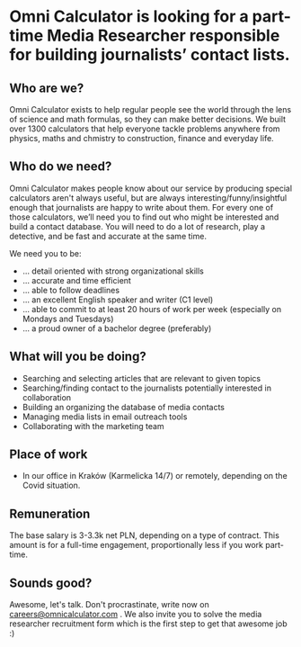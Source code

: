 

# Omni Calculator is looking for a part-time Media Researcher responsible for building journalists’ contact lists.

## Who are we?

Omni Calculator exists to help regular people see the world through the lens of science and math formulas, so they can make better decisions. We built over 1300 calculators that help everyone tackle problems anywhere from physics, maths and chmistry to construction, finance and everyday life.

## Who do we need?

Omni Calculator makes people know about our service by producing special calculators aren't always useful, but are always interesting/funny/insightful enough that journalists are happy to write about them.  For every one of those calculators, we’ll need you to find out who might be interested and build a contact database. You will need to do a lot of research, play a detective, and be fast and accurate at the same time.

We need you to be:
 * … detail oriented with strong organizational skills      
 * … accurate and time efficient
 * … able to follow deadlines
 * … an excellent English speaker and writer (C1 level)
 * … able to commit to at least 20 hours of work per week (especially on Mondays and Tuesdays)
 * … a proud owner of a bachelor degree (preferably)

## What will you be doing?

 * Searching and selecting articles that are relevant to given topics 
 * Searching/finding contact to the journalists potentially interested in collaboration
 * Building an organizing the database of media contacts
 * Managing media lists in email outreach tools
 * Collaborating with the marketing team

## Place of work

* In our office in Kraków (Karmelicka 14/7) or remotely, depending on the Covid situation.

## Remuneration

The base salary is 3-3.3k net PLN, depending on a type of contract. This amount is for a full-time engagement, proportionally less if you work part-time.

## Sounds good?

Awesome, let's talk. Don't procrastinate, write now on careers@omnicalculator.com .
We also invite you to solve the media researcher recruitment form which is the first step to get that awesome job :)
 
 
 






